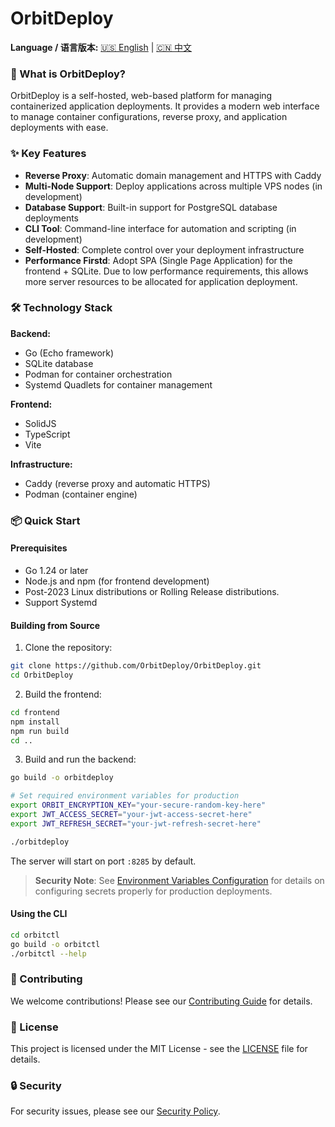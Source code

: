 # OrbitDeploy

**Language / 语言版本:** [🇺🇸 English](README.md) | [🇨🇳 中文](README_CN.md)

### 🚀 What is OrbitDeploy?

OrbitDeploy is a self-hosted, web-based platform for managing containerized application deployments. It provides a modern web interface to manage container configurations, reverse proxy, and application deployments with ease.

### ✨ Key Features

- **Reverse Proxy**: Automatic domain management and HTTPS with Caddy
- **Multi-Node Support**: Deploy applications across multiple VPS nodes (in development)
- **Database Support**: Built-in support for PostgreSQL database deployments 
- **CLI Tool**: Command-line interface for automation and scripting (in development)
- **Self-Hosted**: Complete control over your deployment infrastructure
- **Performance Firstd**: Adopt SPA (Single Page Application) for the frontend + SQLite. Due to low performance requirements, this allows more server resources to be allocated for application deployment.

### 🛠️ Technology Stack

**Backend:**
- Go (Echo framework)
- SQLite database
- Podman for container orchestration
- Systemd Quadlets for container management

**Frontend:**
- SolidJS
- TypeScript
- Vite

**Infrastructure:**
- Caddy (reverse proxy and automatic HTTPS)
- Podman (container engine)

### 📦 Quick Start

#### Prerequisites

- Go 1.24 or later
- Node.js and npm (for frontend development)
- Post-2023 Linux distributions or Rolling Release distributions.
- Support Systemd
  
#### Building from Source

1. Clone the repository:
```bash
git clone https://github.com/OrbitDeploy/OrbitDeploy.git
cd OrbitDeploy
```

2. Build the frontend:
```bash
cd frontend
npm install
npm run build
cd ..
```

3. Build and run the backend:
```bash
go build -o orbitdeploy

# Set required environment variables for production
export ORBIT_ENCRYPTION_KEY="your-secure-random-key-here"
export JWT_ACCESS_SECRET="your-jwt-access-secret-here"
export JWT_REFRESH_SECRET="your-jwt-refresh-secret-here"

./orbitdeploy
```

The server will start on port `:8285` by default.

> **Security Note**: See [Environment Variables Configuration](DOC/environment-variables.md) for details on configuring secrets properly for production deployments.

#### Using the CLI

```bash
cd orbitctl
go build -o orbitctl
./orbitctl --help
```



### 🤝 Contributing

We welcome contributions! Please see our [Contributing Guide](CONTRIBUTING.md) for details.

### 📄 License

This project is licensed under the MIT License - see the [LICENSE](LICENSE) file for details.

### 🔒 Security

For security issues, please see our [Security Policy](SECURITY.md).
